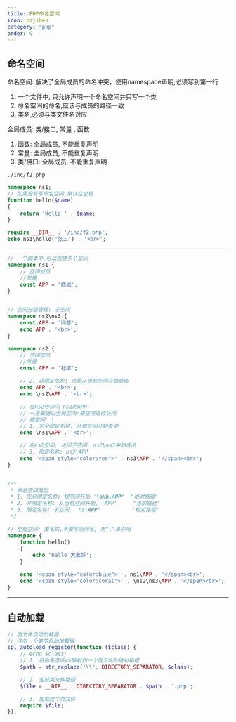```yaml
---
title: PHP命名空间
icon: bijiben
category: "php"
order: 9
---
```


## 命名空间

命名空间: 解决了全局成员的命名冲突，使用namespace声明,必须写到第一行
1. 一个文件中, 只允许声明一个命名空间并只写一个类
2. 命名空间的命名,应该与成员的路径一致
3. 类名,必须与类文件名对应

全局成员: 类/接口, 常量 , 函数

1. 函数: 全局成员, 不能重复声明
2. 常量: 全局成员, 不能重复声明
3. 类/接口: 全局成员, 不能重复声明

`./inc/f2.php`

```php
namespace ns1;
// 如果没有写命名空间,默认在全局
function hello($name)
{
    return 'Hello ' . $name;
}
```

```php
require __DIR__ . '/inc/f2.php';
echo ns1\hello('张三') . '<br>';
```

---


```php
// 一个脚本中,可以创建多个空间
namespace ns1 {
    // 空间成员
    //常量 
    const APP = '商城';
}


// 空间分级管理: 子空间
namespace ns2\ns3 {
    const APP = '问答';
    echo APP . '<br>';
}

namespace ns2 {
    // 空间成员
    //常量 
    const APP = '社区';

    // 2. 非限定名称: 总是从当前空间开始查询
    echo APP . '<br>';
    echo \ns2\APP . '<br>';

    // 在ns2中访问 ns1的APP
    // 一定要通过全局空间/根空间进行访问 
    // 根空间: \
    // 1. 完全限定名称: 从根空间开始查询
    echo \ns1\APP . '<br>';

    // 在ns2空间, 访问子空间  ns2\ns3中的成员
    // 3. 限定名称: ns3\APP
    echo '<span style="color:red">' . ns3\APP . '</span><br>';
}


/**
 * 命名空间类型
 * 1. 完全限定名称: 根空间开始 '\a\b\APP'  "绝对路径"
 * 2. 非限定名称: 从当前空间开始, 'APP'     "当前路径"
 * 3. 限定名称: 子空间, 'ns\APP'          "相对路径"
 */

// 全局空间: 匿名的,不要写空间名, 用"\"来引用
namespace {
    function hello()
    {
        echo 'hello 大家好';
    }

    echo '<span style="color:blue">' . ns1\APP . '</span><br>';
    echo '<span style="color:coral">' . \ns2\ns3\APP . '</span><br>';
}
```


---

## 自动加载

```php
// 类文件自动加载器
// 注册一个类的自动加载器
spl_autoload_register(function ($class) {
    // echo $class;
    // 1. 将命名空间=>映射到一个类文件的绝对路径
    $path = str_replace('\\', DIRECTORY_SEPARATOR, $class);

    // 2. 生成类文件路径 
    $file = __DIR__ . DIRECTORY_SEPARATOR . $path . '.php';

    // 3. 加载这个类文件
    require $file;
});
```














